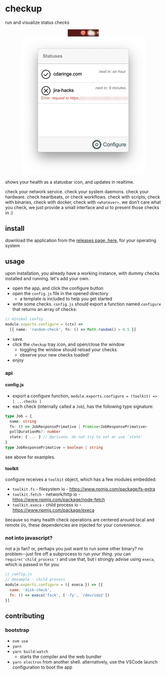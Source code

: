 # checkup

run and visualize status checks

<div style='text-align: center;width: 100%; margin: auto;'>
  <img width='100px' src='./img/statusicon.png' />
</div>
<div style='text-align: center;width: 100%; margin: auto;'>
  <img width='400px' src='./img/window.png' />
</div>

shows your health as a statusbar icon, and updates in realtime.

check your network service.  check your system daemons.  check your hardware.  check heartbeats, or check workflows.  check with scripts, check with binaries, check with docker, check with `<whatever>`.  we don't care what you check, we just provide a small interface and ui to present those checks in :)

## install

download the application from the [releases page, here](https://github.com/dino-dna/checkup/releases), for your operating system

## usage

upon installation, you already have a working instance, with dummy checks installed and running.  let's add your own.

- open the app, and click the configure button
- open the `config.js` file in the opened directory
  - a template is included to help you get started
- write some checks. `config.js` should export a function named `configure` that returns an array of checks:

```ts
// minimal config
module.exports.configure = (ctx) =>
  [{ name: 'random-check', fn: () => Math.random() > 0.5 }]
```

- save.
- click the `checkup` tray icon, and open/close the window
  - toggling the window should reload your checks
  - observe your new checks loaded!
- enjoy


### api

#### config.js

- export a configure function, `module.exports.configure = (toolkit) => [ ...checks ]`
- each check (internally called a `Job`), has the following type signature:

```ts
type Job = {
  name: string
  fn: () => JobResponsePrimative | Promise<JobResponsePrimative>
  pollDurationMs?: number
  state: { ... } // @private. do not try to set or use `state`
}
type JobResponsePrimative = boolean | string
```

see above for examples.

#### toolkit

configure receives a `toolkit` object, which has a few modules embedded:

- `toolkit.fs` - filesystem io - https://www.npmjs.com/package/fs-extra
- `toolkit.fetch` - network/http io - https://www.npmjs.com/package/node-fetch
- `toolkit.execa` - child process io - https://www.npmjs.com/package/execa

because so many health check operations are centered around local and remote i/o, these dependencies are injected for your convenience.

### not into javascript?

not a js fan? or, perhaps you just want to run some other binary?
no problem--just fire off a subprocess to run _your thing_. you can `require('child_process')` and use that, but i strongly advise using `execa`, which is passed in for you:

```js
// config.js
// @example - child process
module.exports.configure = ({ execa }) => [{
  name: 'disk-check',
  fn: () => execa('fsck', ['-fy', '/dev/sda2'])
}]
```

## contributing

### bootstrap

- `nvm use`
- `yarn`
- `yarn build:watch`
  - starts the compiler and the web bundler
- `yarn electron` from another shell. alternatively, use the VSCode launch configuration to boot the app
